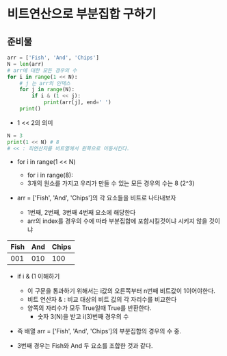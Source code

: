 # 비트연산으로 부분집합 구하기
## 준비물

```python
arr = ['Fish', 'And', 'Chips']
N = len(arr)
# arr에 대한 모든 경우의 수 
for i in range(1 << N):
    # j 는 arr의 인덱스
    for j in range(N):
        if i & (1 << j):
            print(arr[j], end=' ')
    print()
```

- 1 << 2의 의미
```python
N = 3
print(1 << N) # 8
# << : 피연산자를 비트열에서 왼쪽으로 이동시킨다. 
```

- for i in range(1 << N)
    - for i in range(8):
    - 3개의 원소를 가지고 우리가 만들 수 있는 모든 경우의 수는 8 (2^3)


- arr = ['Fish', 'And', 'Chips']의 각 요소들을 비트로 나타내보자
    - 1번째, 2번째, 3번째 4번째 요소에 해당한다
    - arr의 index를 경우의 수에 따라 부분집합에 포함시킬것이냐 시키지 않을 것이냐 

|Fish|And|Chips|
|------|---|---|
|001|010|100|

- if i & (1 이해하기
    - 이 구문을 통과하기 위해서는 i값의 오른쪽부터 n번째 비트값이 1이어야한다. 
    - 비트 연산자 & : 비교 대상의 비트 값의 각 자리수를 비교한다
    - 양쪽의 자리수가 모두 True일때 True를 반환한다. 
        - 숫자 3(N)을 받고 i(3)번째 경우의 수 

- 즉 배열 arr = ['Fish', 'And', 'Chips']의 부분집합의 경우의 수 중.
- 3번째 경우는 Fish와 And 두 요소를 조합한 것과 같다. 